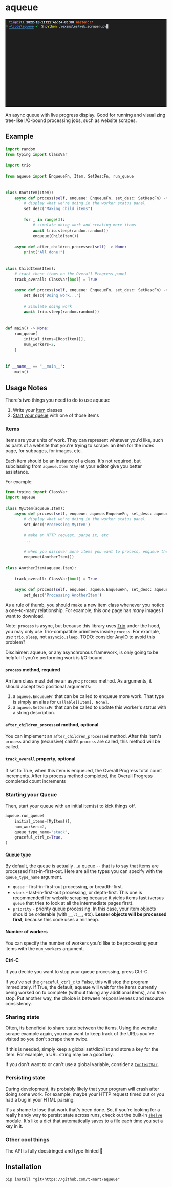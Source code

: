 # aqueue

![demo](docs/demo.gif)

An async queue with live progress display. Good for running and visualizing tree-like I/O-bound
processing jobs, such as website scrapes.

## Example

```python
import random
from typing import ClassVar

import trio

from aqueue import EnqueueFn, Item, SetDescFn, run_queue


class RootItem(Item):
    async def process(self, enqueue: EnqueueFn, set_desc: SetDescFn) -> None:
        # display what we're doing in the worker status panel
        set_desc("Making child items")

        for _ in range(3):
            # simulate doing work and creating more items
            await trio.sleep(random.random())
            enqueue(ChildItem())

    async def after_children_processed(self) -> None:
        print("All done!")


class ChildItem(Item):
    # track these items on the Overall Progress panel
    track_overall: ClassVar[bool] = True

    async def process(self, enqueue: EnqueueFn, set_desc: SetDescFn) -> None:
        set_desc("Doing work...")

        # Simulate doing work
        await trio.sleep(random.random())


def main() -> None:
    run_queue(
        initial_items=[RootItem()],
        num_workers=2,
    )


if __name__ == "__main__":
    main()

```

## Usage Notes

There's two things you need to do to use aqueue:

1. Write your [Item](#items) classes
2. [Start your queue](#starting-your-queue) with one of those items

### Items

Items are your units of work. They can represent whatever you'd like, such as parts of a website
that you're trying to scrape: an item for the index page, for subpages, for images, etc.

Each item should be an instance of a class. It's not required, but subclassing from `aqueue.Item`
may let your editor give you better assistance.

For example:

```python
from typing import ClassVar
import aqueue

class MyItem(aqueue.Item):
    async def process(self, enqueue: aqueue.EnqueueFn, set_desc: aqueue.SetDescFn) -> None:
        # display what we're doing in the worker status panel
        set_desc('Processing MyItem')

        # make an HTTP request, parse it, etc
        ...

        # when you discover more items you want to process, enqueue them:
        enqueue(AnotherItem())

class AnotherItem(aqueue.Item):

    track_overall: ClassVar[bool] = True

    async def process(self, enqueue: aqueue.EnqueueFn, set_desc: aqueue.SetDescFn) -> None:
        set_desc('Processing AnotherItem')
```

As a rule of thumb, you should make a new item class whenever you notice a one-to-many relationship.
For example, this _one_ page has _many_ images I want to download.

Note: `process` is async, but because this library uses
[Trio](https://trio.readthedocs.io/en/stable/index.html) under the hood, you may only use
Trio-compatible primitives inside `process`. For example, use `trio.sleep`, not `asyncio.sleep`.
TODO: consider [AnyIO](https://anyio.readthedocs.io/en/stable/) to avoid this problem?

Disclaimer: aqueue, or any asynchronous framework, is only going to be helpful if you're performing
work is I/O-bound.

#### `process` method, required

An item class must define an async `process` method. As arguments, it should accept two positional arguments:

1. a `aqueue.EnqueueFn` that can be called to enqueue more work. That type is simply an alias for
   `Callable[[Item], None]`.
2. a `aqueue.SetDescFn` that can be called to update this worker's status with a string description.

#### `after_children_processed` method, optional

You can implement an `after_children_processed` method. After this item's `process` and any
(recursive) child's `process` are called, this method will be called.

#### `track_overall` property, optional

If set to True, when this item is enqueued, the Overall Progress total count increments. After its
process method completed, the Overall Progress completed count increments

### Starting your Queue

Then, start your queue with an initial item(s) to kick things off.

```python
aqueue.run_queue(
    initial_items=[MyItem()],
    num_workers=2,
    queue_type_name="stack",
    graceful_ctrl_c=True,
)
```

#### Queue type

By default, the queue is actually ...a queue -- that is to say that items are processed
first-in-first-out. Here are all the types you can specify with the `queue_type_name` argument.

- `queue` - first-in-first-out processing, or breadth-first.
- `stack` - last-in-first-out processing, or depth-first. This one is recommended for website
  scraping because it yields items fast (versus `queue` that tries to look at all the intermediate
  pages first).
- `priority` - priority queue processing. In this case, your item objects should be orderable (with
  `__lt__`, etc). **Lesser objects will be processed first**, because this code uses a minheap.

#### Number of workers

You can specify the number of workers you'd like to be processing your items with the `num_workers`
argument.

#### Ctrl-C

If you decide you want to stop your queue processing, press Ctrl-C.

If you've set the `graceful_ctrl_c` to False, this will stop the program immediately. If True, the
default, aqueue will wait for the items currently being worked on to complete (without taking any
additional items), and _then_ stop. Put another way, the choice is between responsiveness and
resource consistency.

### Sharing state

Often, its beneficial to share state between the items. Using the website scrape example again, you
may want to keep track of the URLs you've visited so you don't scrape them twice.

If this is needed, simply keep a global set/dict/list and store a key for the item. For example, a
URL string may be a good key.

If you don't want to or can't use a global variable, consider a
[`ContextVar`](https://docs.python.org/3/library/contextvars.html).

### Persisting state

During development, its probably likely that your program will crash after doing some work. For
example, maybe your HTTP request timed out or you had a bug in your HTML parsing.

It's a shame to lose that work that's been done. So, if you're looking for a really handy way to
persist state across runs, check out the built-in
[`shelve`](https://docs.python.org/3/library/shelve.html) module. It's like a dict that
automatically saves to a file each time you set a key in it.

### Other cool things

The API is fully docstringed and type-hinted 🥳

## Installation

```shell
pip install "git+https://github.com/t-mart/aqueue"
```

